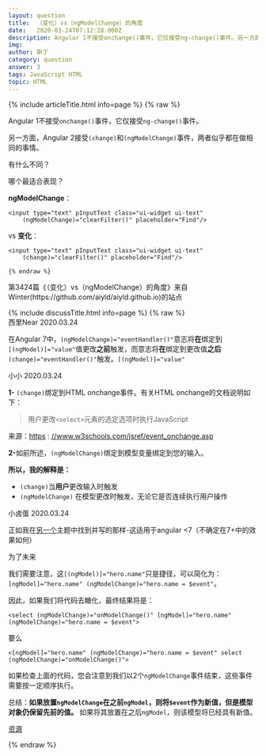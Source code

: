 ```yaml
---
layout: question
title:  （变化）vs（ngModelChange）的角度
date:   2020-03-24T07:12:28.000Z
description: Angular 1不接受onchange()事件，它仅接受ng-change()事件。另一方面，Angular 2接受(change)和(ngMode...
img: 
author: 斯丁
category: question
answer: 3
tags: JavaScript HTML
topic: HTML
---
```

<div class="article-root">
  <div class="article">
    {% include articleTitle.html info=page %}
    {% raw %}
    <div class="article-content"><p><font style="vertical-align: inherit;"><font style="vertical-align: inherit;">Angular 1不接受</font></font><code>onchange()</code><font style="vertical-align: inherit;"><font style="vertical-align: inherit;">事件，它仅接受</font></font><code>ng-change()</code><font style="vertical-align: inherit;"><font style="vertical-align: inherit;">事件。</font></font></p>

<p><font style="vertical-align: inherit;"><font style="vertical-align: inherit;">另一方面，Angular 2接受</font></font><code>(change)</code><font style="vertical-align: inherit;"><font style="vertical-align: inherit;">和</font></font><code>(ngModelChange)</code><font style="vertical-align: inherit;"><font style="vertical-align: inherit;">事件，两者似乎都在做相同的事情。</font></font></p>

<p><font style="vertical-align: inherit;"><font style="vertical-align: inherit;">有什么不同？ </font></font></p>

<p><font style="vertical-align: inherit;"><font style="vertical-align: inherit;">哪个最适合表现？</font></font></p>

<p><strong><font style="vertical-align: inherit;"><font style="vertical-align: inherit;">ngModelChange</font></font></strong><font style="vertical-align: inherit;"><font style="vertical-align: inherit;">：</font></font></p>

<pre><code>&lt;input type="text" pInputText class="ui-widget ui-text"<font></font>
    (ngModelChange)="clearFilter()" placeholder="Find"/&gt;<font></font>
</code></pre>

<p><font style="vertical-align: inherit;"><font style="vertical-align: inherit;">vs </font></font><strong><font style="vertical-align: inherit;"><font style="vertical-align: inherit;">变化</font></font></strong><font style="vertical-align: inherit;"><font style="vertical-align: inherit;">：</font></font></p>

<pre><code>&lt;input type="text" pInputText class="ui-widget ui-text" <font></font>
    (change)="clearFilter()" placeholder="Find"/&gt;<font></font>
</code></pre></div>
    {% endraw %}
  </div>
  <p class="winter_mark">第3424篇《（变化）vs（ngModelChange）的角度》来自Winter(https://github.com/aiyld/aiyld.github.io)的站点</p>
  <div class="discuss-wrapper">
    {% include discussTitle.html info=page %}
    {% raw %}
    <div class="discuss-list">
    <div class="discuss-item">
        <div class="discuss-parent">
          <div class="discuss-meta">
            <span class="discuss-user">西里Near</span>
            <span class="discuss-time">2020.03.24</span>
          </div>
          <div class="discuss-comment"><p><font style="vertical-align: inherit;"><font style="vertical-align: inherit;">在Angular 7中，</font></font><code>(ngModelChange)="eventHandler()"</code><font style="vertical-align: inherit;"><font style="vertical-align: inherit;">意志将</font></font><strong><font style="vertical-align: inherit;"><font style="vertical-align: inherit;">在</font></font></strong><font style="vertical-align: inherit;"><font style="vertical-align: inherit;">绑定到</font></font><code>[(ngModel)]="value"</code><font style="vertical-align: inherit;"><font style="vertical-align: inherit;">值更改</font><strong><font style="vertical-align: inherit;">之前</font></strong><font style="vertical-align: inherit;">触发</font><font style="vertical-align: inherit;">，而</font><font style="vertical-align: inherit;">意志将</font><strong><font style="vertical-align: inherit;">在</font></strong><font style="vertical-align: inherit;">绑定到</font><font style="vertical-align: inherit;">更改</font><font style="vertical-align: inherit;">值</font><strong><font style="vertical-align: inherit;">之后</font></strong></font><code>(change)="eventHandler()"</code><font style="vertical-align: inherit;"><font style="vertical-align: inherit;">触发</font><font style="vertical-align: inherit;">。</font></font><strong><font style="vertical-align: inherit;"></font></strong><font style="vertical-align: inherit;"></font><code>[(ngModel)]="value"</code><font style="vertical-align: inherit;"></font></p></div>
        </div></div><div class="discuss-item">
        <div class="discuss-parent">
          <div class="discuss-meta">
            <span class="discuss-user">小小</span>
            <span class="discuss-time">2020.03.24</span>
          </div>
          <div class="discuss-comment"><p><strong><font style="vertical-align: inherit;"><font style="vertical-align: inherit;">1-</font></font></strong> <code>(change)</code><font style="vertical-align: inherit;"><font style="vertical-align: inherit;">绑定到HTML onchange事件。</font><font style="vertical-align: inherit;">有关HTML onchange的文档说明如下：</font></font></p>

<blockquote>
  <p><font style="vertical-align: inherit;"><font style="vertical-align: inherit;">用户更改</font></font><code>&lt;select&gt;</code><font style="vertical-align: inherit;"><font style="vertical-align: inherit;">元素</font><font style="vertical-align: inherit;">的选定选项时执行JavaScript</font></font></p>
</blockquote>

<p><font style="vertical-align: inherit;"><font style="vertical-align: inherit;">来源：</font><a href="https://www.w3schools.com/jsref/event_onchange.asp" rel="nofollow noreferrer"><font style="vertical-align: inherit;">https</font></a><font style="vertical-align: inherit;"> : </font></font><a href="https://www.w3schools.com/jsref/event_onchange.asp" rel="nofollow noreferrer"><font style="vertical-align: inherit;"><font style="vertical-align: inherit;">//www.w3schools.com/jsref/event_onchange.asp</font></font></a></p>

<p><strong><font style="vertical-align: inherit;"><font style="vertical-align: inherit;">2-</font></font></strong><font style="vertical-align: inherit;"><font style="vertical-align: inherit;">如前所述，</font></font><code>(ngModelChange)</code><font style="vertical-align: inherit;"><font style="vertical-align: inherit;">绑定到模型变量绑定到您的输入。</font></font></p>

<p><strong><font style="vertical-align: inherit;"><font style="vertical-align: inherit;">所以，我的解释是：</font></font></strong></p>

<ul>
<li><code>(change)</code><font style="vertical-align: inherit;"><font style="vertical-align: inherit;">当</font></font><strong><font style="vertical-align: inherit;"><font style="vertical-align: inherit;">用户</font></font></strong><font style="vertical-align: inherit;"><font style="vertical-align: inherit;">更改输入</font><font style="vertical-align: inherit;">时触发</font></font></li>
<li><code>(ngModelChange)</code><font style="vertical-align: inherit;"><font style="vertical-align: inherit;"> 在模型更改时触发，无论它是否连续执行用户操作</font></font></li>
</ul></div>
        </div></div><div class="discuss-item">
        <div class="discuss-parent">
          <div class="discuss-meta">
            <span class="discuss-user">小卤蛋</span>
            <span class="discuss-time">2020.03.24</span>
          </div>
          <div class="discuss-comment"><p><font style="vertical-align: inherit;"><font style="vertical-align: inherit;">正如我在</font></font><a href="https://stackoverflow.com/questions/41544086/angular-2-ngmodelchange-old-value/57195920#57195920"><font style="vertical-align: inherit;"><font style="vertical-align: inherit;">另一个</font></font></a><font style="vertical-align: inherit;"><font style="vertical-align: inherit;">主题中</font><font style="vertical-align: inherit;">找到并写的那样</font><font style="vertical-align: inherit;">-这适用于angular &lt;7（不确定在7+中的效果如何）</font></font></p>

<p><font style="vertical-align: inherit;"><font style="vertical-align: inherit;">为了未来</font></font></p>

<p><font style="vertical-align: inherit;"><font style="vertical-align: inherit;">我们需要注意，这</font></font><code>[(ngModel)]="hero.name"</code><font style="vertical-align: inherit;"><font style="vertical-align: inherit;">只是捷径，可以简化为：</font></font><code>[ngModel]="hero.name" (ngModelChange)="hero.name = $event"</code><font style="vertical-align: inherit;"><font style="vertical-align: inherit;">。</font></font></p>

<p><font style="vertical-align: inherit;"><font style="vertical-align: inherit;">因此，如果我们将代码去糖化，最终结果将是： </font></font></p>

<p><code>&lt;select (ngModelChange)="onModelChange()" [ngModel]="hero.name" (ngModelChange)="hero.name = $event"&gt;</code> </p>

<p><font style="vertical-align: inherit;"><font style="vertical-align: inherit;">要么</font></font></p>

<p><code>&lt;[ngModel]="hero.name" (ngModelChange)="hero.name = $event" select (ngModelChange)="onModelChange()"&gt;</code></p>

<p><font style="vertical-align: inherit;"><font style="vertical-align: inherit;">如果检查上面的代码，您会注意到我们以2个</font></font><code>ngModelChange</code><font style="vertical-align: inherit;"><font style="vertical-align: inherit;">事件</font><font style="vertical-align: inherit;">结束</font><font style="vertical-align: inherit;">，这些事件需要按一定顺序执行。</font></font></p>

<p><font style="vertical-align: inherit;"><font style="vertical-align: inherit;">总结：</font></font><strong><font style="vertical-align: inherit;"><font style="vertical-align: inherit;">如果放置</font></font><code>ngModelChange</code><font style="vertical-align: inherit;"><font style="vertical-align: inherit;">在之前</font></font><code>ngModel</code><font style="vertical-align: inherit;"><font style="vertical-align: inherit;">，则将</font></font><code>$event</code><font style="vertical-align: inherit;"><font style="vertical-align: inherit;">作为新值，但是模型对象仍保留先前的值。</font></font></strong><font style="vertical-align: inherit;"><font style="vertical-align: inherit;">
如果将其放置在之后</font></font><code>ngModel</code><font style="vertical-align: inherit;"><font style="vertical-align: inherit;">，则该模型将已经具有新值。</font></font></p>

<p><a href="https://github.com/angular/angular/issues/11234" rel="nofollow noreferrer"><font style="vertical-align: inherit;"><font style="vertical-align: inherit;">资源</font></font></a></p></div>
        </div></div>
    </div>
    {% endraw %}
  </div>
<div>
